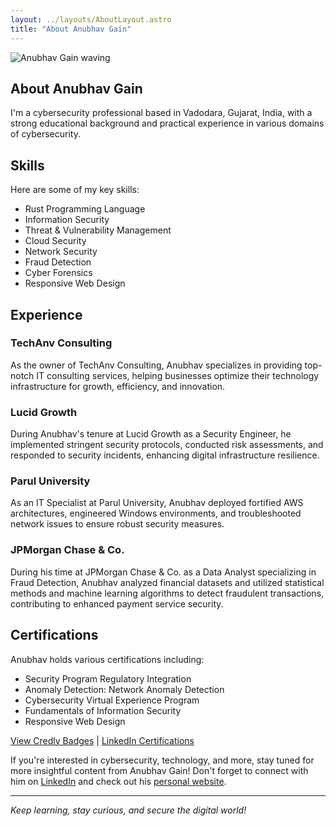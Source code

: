 ```yaml
---
layout: ../layouts/AboutLayout.astro
title: "About Anubhav Gain"
---
```


<div>
  <img src="/assets/1681272981620.jpeg" class="sm:w-1/2 mx-auto" alt="Anubhav Gain waving">
</div>

## About Anubhav Gain

I'm a cybersecurity professional based in Vadodara, Gujarat, India, with a strong educational background and practical experience in various domains of cybersecurity.

## Skills

Here are some of my key skills:

- Rust Programming Language
- Information Security
- Threat & Vulnerability Management
- Cloud Security
- Network Security
- Fraud Detection
- Cyber Forensics
- Responsive Web Design

## Experience

### TechAnv Consulting

As the owner of TechAnv Consulting, Anubhav specializes in providing top-notch IT consulting services, helping businesses optimize their technology infrastructure for growth, efficiency, and innovation.

### Lucid Growth

During Anubhav's tenure at Lucid Growth as a Security Engineer, he implemented stringent security protocols, conducted risk assessments, and responded to security incidents, enhancing digital infrastructure resilience.

### Parul University

As an IT Specialist at Parul University, Anubhav deployed fortified AWS architectures, engineered Windows environments, and troubleshooted network issues to ensure robust security measures.

### JPMorgan Chase & Co.

During his time at JPMorgan Chase & Co. as a Data Analyst specializing in Fraud Detection, Anubhav analyzed financial datasets and utilized statistical methods and machine learning algorithms to detect fraudulent transactions, contributing to enhanced payment service security.

## Certifications

Anubhav holds various certifications including:

- Security Program Regulatory Integration
- Anomaly Detection: Network Anomaly Detection
- Cybersecurity Virtual Experience Program
- Fundamentals of Information Security
- Responsive Web Design

[View Credly Badges](https://www.credly.com/users/anubhavgain/badges) | [LinkedIn Certifications](https://www.linkedin.com/in/anubhavgain/details/certifications)

If you're interested in cybersecurity, technology, and more, stay tuned for more insightful content from Anubhav Gain! Don't forget to connect with him on [LinkedIn](https://linkedin.com/in/anubhavgain) and check out his [personal website](https://mranv.github.io).

---

_Keep learning, stay curious, and secure the digital world!_
